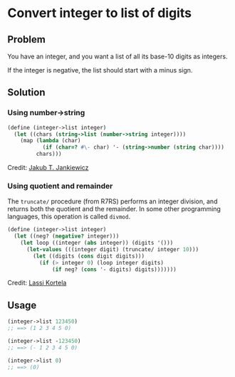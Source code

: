 # Convert integer to list of digits

## Problem

You have an integer, and you want a list of all its base-10 digits as
integers.

If the integer is negative, the list should start with a minus sign.

## Solution

### Using number->string

```Scheme
(define (integer->list integer)
  (let ((chars (string->list (number->string integer))))
    (map (lambda (char)
           (if (char=? #\- char) '- (string->number (string char))))
         chars)))
```

Credit: [Jakub T. Jankiewicz](https://jcubic.pl/me)

### Using quotient and remainder

The `truncate/` procedure (from R7RS) performs an integer division,
and returns both the quotient and the remainder. In some other
programming languages, this operation is called `divmod`.

```Scheme
(define (integer->list integer)
  (let ((neg? (negative? integer)))
    (let loop ((integer (abs integer)) (digits '()))
      (let-values (((integer digit) (truncate/ integer 10)))
        (let ((digits (cons digit digits)))
          (if (> integer 0) (loop integer digits)
              (if neg? (cons '- digits) digits)))))))
```

Credit: [Lassi Kortela](https://github.com/lassik)

## Usage

```Scheme
(integer->list 123450)
;; ==> (1 2 3 4 5 0)

(integer->list -123450)
;; ==> (- 1 2 3 4 5 0)

(integer->list 0)
;; ==> (0)
```
